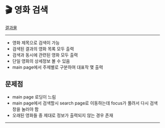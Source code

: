 # 🎬 영화 검색


[결과물](https://comfy-sunshine-439aa0.netlify.app/)

---

- 영화 제목으로 검색이 가능
- 검색된 결과의 영화 목록 모두 출력
- 검색과 동시에 관련된 영화 모두 출력
- 단일 영화의 상세정보 볼 수 있음
- main page에서 주제별로 구분하여 대표작 몇 출력


## 문제점

- main page 로딩이 느림 
- main page에서 검색할시 search page로 이동하는데 
  focus가 풀려서 다시 검색창을 눌러야 함 
- 오래된 영화들 중 제대로 정보가 출력되지 않는 경우 존재

---
